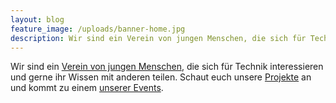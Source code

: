 ```yaml
---
layout: blog
feature_image: /uploads/banner-home.jpg
description: Wir sind ein Verein von jungen Menschen, die sich für Technik interessieren und gerne ihr Wissen mit anderen teilen. 
---
```


Wir sind ein [Verein von jungen Menschen](verein.html), die sich für Technik interessieren
und gerne ihr Wissen mit anderen teilen. Schaut euch unsere [Projekte](projects.html) an und
kommt zu einem [unserer Events](events.html).
